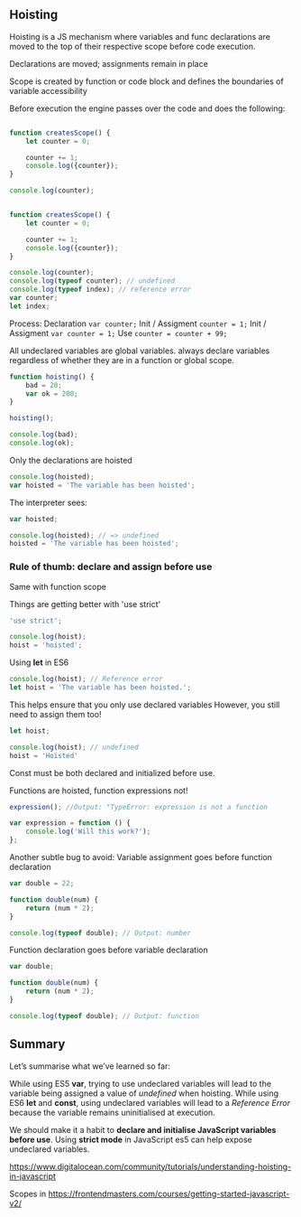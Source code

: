 ## Hoisting

Hoisting is a JS mechanism where variables and func declarations are moved to the top of their respective scope before
code execution.

Declarations are moved; assignments remain in place

Scope is created by function or code block and defines the boundaries of variable accessibility

Before execution the engine passes over the code and does the following:

```js

function createsScope() {
    let counter = 0;

    counter += 1;
    console.log({counter});
}

console.log(counter);
```

```js

function createsScope() {
    let counter = 0;

    counter += 1;
    console.log({counter});
}

console.log(counter);
console.log(typeof counter); // undefined
console.log(typeof index); // reference error
var counter;
let index;
```

Process:
Declaration `var counter;`
Init / Assigment `counter = 1;`
Init / Assigment `var counter = 1;`
Use `counter = counter + 99;`

All undeclared variables are global variables. always declare variables regardless of whether they are in a function or
global scope.

```js
function hoisting() {
    bad = 20;
    var ok = 200;
}

hoisting();

console.log(bad);
console.log(ok);
```

Only the declarations are hoisted

```js
console.log(hoisted);
var hoisted = 'The variable has been hoisted';
```

The interpreter sees:

```js
var hoisted;

console.log(hoisted); // => undefined
hoisted = 'The variable has been hoisted';
```

### Rule of thumb: declare and assign **before** use

Same with function scope

Things are getting better with 'use strict'

```js
'use strict';

console.log(hoist);
hoist = 'hoisted';
```

Using **let** in ES6

```js
console.log(hoist); // Reference error
let hoist = 'The variable has been hoisted.';
```

This helps ensure that you only use declared variables However, you still need to assign them too!

```js
let hoist;

console.log(hoist); // undefined
hoist = 'Hoisted'
```

Const must be both declared and initialized before use.

Functions are hoisted, function expressions not!

```js
expression(); //Output: "TypeError: expression is not a function

var expression = function () {
    console.log('Will this work?');
};
```

Another subtle bug to avoid:
Variable assignment goes before function declaration

```js
var double = 22;

function double(num) {
    return (num * 2);
}

console.log(typeof double); // Output: number
```

Function declaration goes before variable declaration

```js
var double;

function double(num) {
    return (num * 2);
}

console.log(typeof double); // Output: function
```

## Summary

Let’s summarise what we’ve learned so far:

While using ES5 **var**, trying to use undeclared variables will lead to the variable being assigned a value of _undefined_
when hoisting. While using ES6 **let** and **const**, using undeclared variables will lead to a _Reference Error_ because the
variable remains uninitialised at execution.

We should make it a habit to **declare and initialise JavaScript variables before use**. Using **strict mode** in JavaScript es5
can help expose undeclared variables.

https://www.digitalocean.com/community/tutorials/understanding-hoisting-in-javascript

Scopes in https://frontendmasters.com/courses/getting-started-javascript-v2/